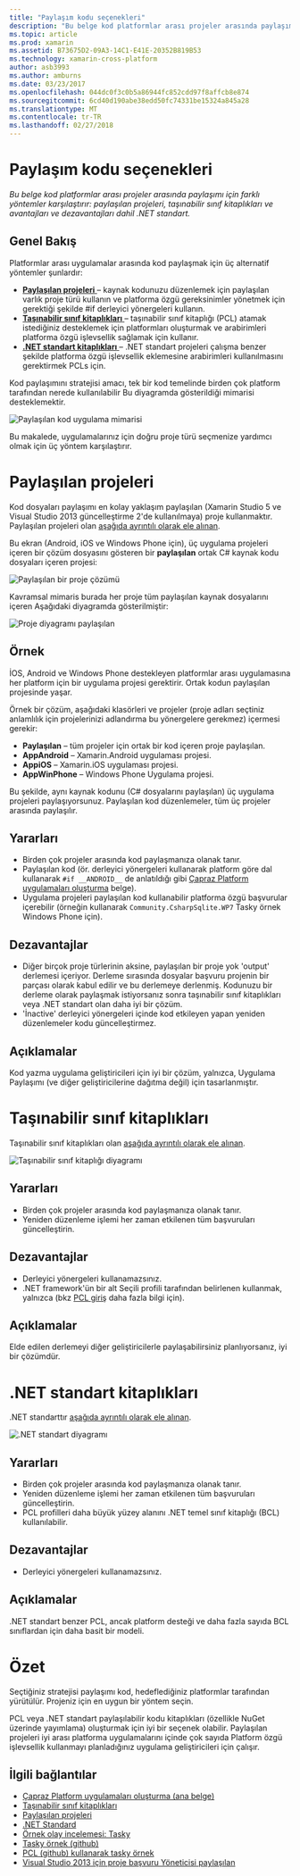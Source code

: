 ```yaml
---
title: "Paylaşım kodu seçenekleri"
description: "Bu belge kod platformlar arası projeler arasında paylaşımı için farklı yöntemler karşılaştırır: paylaşılan projeleri, taşınabilir sınıf kitaplıkları ve avantajları ve dezavantajları dahil .NET standart."
ms.topic: article
ms.prod: xamarin
ms.assetid: B73675D2-09A3-14C1-E41E-20352B819B53
ms.technology: xamarin-cross-platform
author: asb3993
ms.author: amburns
ms.date: 03/23/2017
ms.openlocfilehash: 044dc0f3c0b5a86944fc852cdd97f8affcb8e874
ms.sourcegitcommit: 6cd40d190abe38edd50fc74331be15324a845a28
ms.translationtype: MT
ms.contentlocale: tr-TR
ms.lasthandoff: 02/27/2018
---
```

# <a name="sharing-code-options"></a>Paylaşım kodu seçenekleri

_Bu belge kod platformlar arası projeler arasında paylaşımı için farklı yöntemler karşılaştırır: paylaşılan projeleri, taşınabilir sınıf kitaplıkları ve avantajları ve dezavantajları dahil .NET standart._

## <a name="overview"></a>Genel Bakış

Platformlar arası uygulamalar arasında kod paylaşmak için üç alternatif yöntemler şunlardır:

-   [**Paylaşılan projeleri** ](#Shared_Projects) – kaynak kodunuzu düzenlemek için paylaşılan varlık proje türü kullanın ve platforma özgü gereksinimler yönetmek için gerektiği şekilde #if derleyici yönergeleri kullanın.
-   [**Taşınabilir sınıf kitaplıkları** ](#Portable_Class_Libraries) – taşınabilir sınıf kitaplığı (PCL) atamak istediğiniz desteklemek için platformları oluşturmak ve arabirimleri platforma özgü işlevsellik sağlamak için kullanır.
-   [**.NET standart kitaplıkları** ](#Net_Standard) – .NET standart projeleri çalışma benzer şekilde platforma özgü işlevsellik eklemesine arabirimleri kullanılmasını gerektirmek PCLs için.

Kod paylaşımını stratejisi amacı, tek bir kod temelinde birden çok platform tarafından nerede kullanılabilir Bu diyagramda gösterildiği mimarisi desteklemektir.

 ![](code-sharing-images/conceptualarchitecture.png "Paylaşılan kod uygulama mimarisi")

Bu makalede, uygulamalarınız için doğru proje türü seçmenize yardımcı olmak için üç yöntem karşılaştırır.

<a name="Shared_Projects" />

# <a name="shared-projects"></a>Paylaşılan projeleri

Kod dosyaları paylaşımı en kolay yaklaşım paylaşılan (Xamarin Studio 5 ve Visual Studio 2013 güncelleştirme 2'de kullanılmaya) proje kullanmaktır. Paylaşılan projeleri olan [aşağıda ayrıntılı olarak ele alınan](~/cross-platform/app-fundamentals/shared-projects.md).

Bu ekran (Android, iOS ve Windows Phone için), üç uygulama projeleri içeren bir çözüm dosyasını gösteren bir **paylaşılan** ortak C# kaynak kodu dosyaları içeren projesi:

 ![](code-sharing-images/sharedsolution.png "Paylaşılan bir proje çözümü")

Kavramsal mimaris burada her proje tüm paylaşılan kaynak dosyalarını içeren Aşağıdaki diyagramda gösterilmiştir:

 ![](code-sharing-images/sharedassetproject.png "Proje diyagramı paylaşılan")


## <a name="example"></a>Örnek

İOS, Android ve Windows Phone destekleyen platformlar arası uygulamasına her platform için bir uygulama projesi gerektirir. Ortak kodun paylaşılan projesinde yaşar.

Örnek bir çözüm, aşağıdaki klasörleri ve projeler (proje adları seçtiniz anlamlılık için projelerinizi adlandırma bu yönergelere gerekmez) içermesi gerekir:

-   **Paylaşılan** – tüm projeler için ortak bir kod içeren proje paylaşılan.
-   **AppAndroid** – Xamarin.Android uygulaması projesi.
-   **AppiOS** – Xamarin.iOS uygulaması projesi.
-   **AppWinPhone** – Windows Phone Uygulama projesi.


Bu şekilde, aynı kaynak kodunu (C# dosyalarını paylaşılan) üç uygulama projeleri paylaşıyorsunuz. Paylaşılan kod düzenlemeler, tüm üç projeler arasında paylaşılır.


## <a name="benefits"></a>Yararları

-  Birden çok projeler arasında kod paylaşmanıza olanak tanır.
-  Paylaşılan kod (ör. derleyici yönergeleri kullanarak platform göre dal kullanarak `#if __ANDROID__` de anlatıldığı gibi [Çapraz Platform uygulamaları oluşturma](~/cross-platform/app-fundamentals/building-cross-platform-applications/index.md) belge).
-  Uygulama projeleri paylaşılan kod kullanabilir platforma özgü başvurular içerebilir (örneğin kullanarak `Community.CsharpSqlite.WP7` Tasky örnek Windows Phone için).



## <a name="disadvantages"></a>Dezavantajlar

-  Diğer birçok proje türlerinin aksine, paylaşılan bir proje yok 'output' derlemesi içeriyor. Derleme sırasında dosyalar başvuru projenin bir parçası olarak kabul edilir ve bu derlemeye derlenmiş. Kodunuzu bir derleme olarak paylaşmak istiyorsanız sonra taşınabilir sınıf kitaplıkları veya .NET standart olan daha iyi bir çözüm.
-  'İnactive' derleyici yönergeleri içinde kod etkileyen yapan yeniden düzenlemeler kodu güncelleştirmez.


 <a name="Shared_Remarks" />

## <a name="remarks"></a>Açıklamalar

Kod yazma uygulama geliştiricileri için iyi bir çözüm, yalnızca, Uygulama Paylaşımı (ve diğer geliştiricilerine dağıtma değil) için tasarlanmıştır.

 <a name="Portable_Class_Libraries" />


# <a name="portable-class-libraries"></a>Taşınabilir sınıf kitaplıkları


Taşınabilir sınıf kitaplıkları olan [aşağıda ayrıntılı olarak ele alınan](~/cross-platform/app-fundamentals/pcl.md).

 ![](code-sharing-images/portableclasslibrary.png "Taşınabilir sınıf kitaplığı diyagramı")


## <a name="benefits"></a>Yararları

-  Birden çok projeler arasında kod paylaşmanıza olanak tanır.
-  Yeniden düzenleme işlemi her zaman etkilenen tüm başvuruları güncelleştirin.


## <a name="disadvantages"></a>Dezavantajlar

-  Derleyici yönergeleri kullanamazsınız.
-  .NET framework'ün bir alt Seçili profili tarafından belirlenen kullanmak, yalnızca (bkz [PCL giriş](~/cross-platform/app-fundamentals/pcl.md) daha fazla bilgi için).


## <a name="remarks"></a>Açıklamalar

Elde edilen derlemeyi diğer geliştiricilerle paylaşabilirsiniz planlıyorsanız, iyi bir çözümdür.



<a name="Net_Standard" />

# <a name="net-standard-libraries"></a>.NET standart kitaplıkları

.NET standarttır [aşağıda ayrıntılı olarak ele alınan](~/cross-platform/app-fundamentals/net-standard.md).

![](code-sharing-images/netstandard.png ".NET standart diyagramı")

## <a name="benefits"></a>Yararları

-  Birden çok projeler arasında kod paylaşmanıza olanak tanır.
-  Yeniden düzenleme işlemi her zaman etkilenen tüm başvuruları güncelleştirin.
-  PCL profilleri daha büyük yüzey alanını .NET temel sınıf kitaplığı (BCL) kullanılabilir.

## <a name="disadvantages"></a>Dezavantajlar

 -  Derleyici yönergeleri kullanamazsınız.

## <a name="remarks"></a>Açıklamalar

.NET standart benzer PCL, ancak platform desteği ve daha fazla sayıda BCL sınıflardan için daha basit bir modeli.



# <a name="summary"></a>Özet

Seçtiğiniz stratejisi paylaşımı kod, hedeflediğiniz platformlar tarafından yürütülür. Projeniz için en uygun bir yöntem seçin.

PCL veya .NET standart paylaşılabilir kodu kitaplıkları (özellikle NuGet üzerinde yayımlama) oluşturmak için iyi bir seçenek olabilir. Paylaşılan projeleri iyi arası platforma uygulamalarını içinde çok sayıda Platform özgü işlevsellik kullanmayı planladığınız uygulama geliştiricileri için çalışır.


## <a name="related-links"></a>İlgili bağlantılar

- [Çapraz Platform uygulamaları oluşturma (ana belge)](~/cross-platform/app-fundamentals/building-cross-platform-applications/index.md)
- [Taşınabilir sınıf kitaplıkları](~/cross-platform/app-fundamentals/pcl.md)
- [Paylaşılan projeleri](~/cross-platform/app-fundamentals/shared-projects.md)
- [.NET Standard](~/cross-platform/app-fundamentals/net-standard.md)
- [Örnek olay incelemesi: Tasky](~/cross-platform/app-fundamentals/building-cross-platform-applications/case-study-tasky.md)
- [Tasky örnek (github)](https://github.com/xamarin/mobile-samples/tree/master/Tasky)
- [PCL (github) kullanarak tasky örnek](https://github.com/xamarin/mobile-samples/tree/master/TaskyPortable)
- [Visual Studio 2013 için proje başvuru Yöneticisi paylaşılan](http://visualstudiogallery.msdn.microsoft.com/315c13a7-2787-4f57-bdf7-adae6ed54450)

